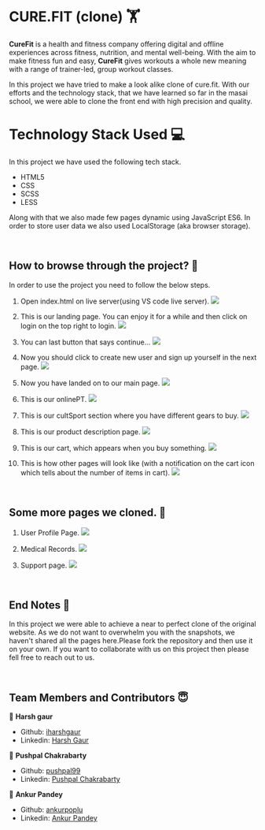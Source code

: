 <link rel="stylesheet" href="https://cdn.jsdelivr.net/gh/devicons/devicon@master/devicon.min.css">

# CURE.FIT (clone) 🏋

**CureFit** is a health and fitness company offering digital and offline experiences across fitness, nutrition, and mental well-being. With the aim to make fitness fun and easy, **CureFit** gives workouts a whole new meaning with a range of trainer-led, group workout classes.

In this project we have tried to make a look alike clone of cure.fit. With our efforts and the technology stack, that we have learned so far in the masai school, we were able to clone the front end with high precision and quality.

# Technology Stack Used 💻

In this project we have used the following tech stack.

- HTML5 <i class="devicon-html5-plain colored"></i>
- CSS <i class="devicon-css3-plain colored"></i>
- SCSS <i class="devicon-sass-original colored"></i>
- LESS <i class="devicon-less-plain-wordmark colored"></i>

Along with that we also made few pages dynamic using JavaScript ES6. In order to store user data we also used LocalStorage (aka browser storage).

<br>

## How to browse through the project? 🤔

In order to use the project you need to follow the below steps.

1.  Open index.html on live server(using VS code live server).
    <img src="Screenshots/index.PNG" >

2.  This is our landing page. You can enjoy it for a while and then click on login on the top right to login.
    <img src="Screenshots/login.PNG">

3.  You can last button that says continue...
    <img src="Screenshots/login.PNG">

4.  Now you should click to create new user and sign up yourself in the next page.
    <img src="Screenshots/signinGoogle.PNG">

5.  Now you have landed on to our main page.
    <img src="Screenshots/loggedIn.PNG">

6.  This is our onlinePT.
    <img src="Screenshots/onlinePT.PNG">

7.  This is our cultSport section where you have different gears to buy.
    <img src="Screenshots/cultSport.PNG">

8.  This is our product description page.
    <img src="Screenshots/gear_info.PNG">

9.  This is our cart, which appears when you buy something.
    <img src="Screenshots/cart.PNG">

10. This is how other pages will look like (with a notification on the cart icon which tells about the number of items in cart).
    <img src="Screenshots/gearInfoIcon.PNG">

<br>

## Some more pages we cloned. 🌟

1. User Profile Page.
   <img src="Screenshots/Profile.PNG">

2. Medical Records.
   <img src="Screenshots/Medical.PNG">

3. Support page.
   <img src="Screenshots/Support.PNG">

<br>

## End Notes 📑

In this project we were able to achieve a near to perfect clone of the original website. As we do not want to overwhelm you with the snapshots, we haven't shared all the pages here.Please fork the repository and then use it on your own. If you want to collaborate with us on this project then please fell free to reach out to us.

<br>

## Team Members and Contributors 😇

👤 **Harsh gaur**

- Github: [iharshgaur](https://github.com/iharshgaur)
- Linkedin: [Harsh Gaur
  ](https://www.linkedin.com/in/harsh-gaur-099849142/)

👤 **Pushpal Chakrabarty**

- Github: [pushpal99](https://github.com/pushpal99)
- Linkedin: [Pushpal Chakrabarty](https://www.linkedin.com/in/pushpal-chakrabarty-14645179/)

👤 **Ankur Pandey**

- Github: [ankurpoplu](https://github.com/ankurpoplu)
- Linkedin: [Ankur Pandey](https://www.linkedin.com/in/ankur-pandey-6910b019a/)
